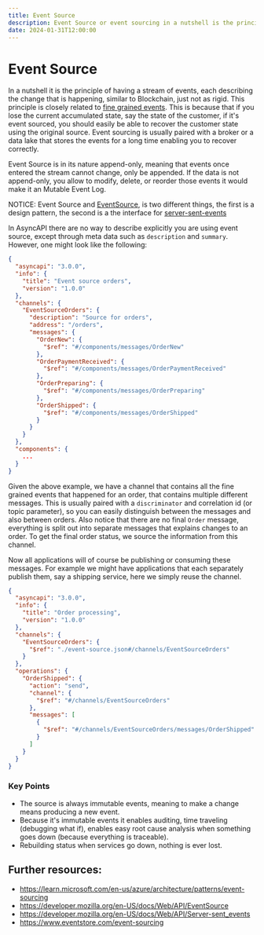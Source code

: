 ```yaml
---
title: Event Source
description: Event Source or event sourcing in a nutshell is the principle of having a stream of events, each describing the change that is happening.
date: 2024-01-31T12:00:00
---
```


# Event Source
In a nutshell it is the principle of having a stream of events, each describing the change that is happening, similar to Blockchain, just not as rigid. This principle is closely related to [fine grained events](event-carried-state-transfer.md#fine-grained). This is because that if you lose the current accumulated state, say the state of the customer, if it's event sourced, you should easily be able to recover the customer state using the original source. Event sourcing is usually paired with a broker or a data lake that stores the events for a long time enabling you to recover correctly.

Event Source is in its nature append-only, meaning that events once entered the stream cannot change, only be appended. If the data is not append-only, you allow to modify, delete, or reorder those events it would make it an Mutable Event Log. 

NOTICE: Event Source and [EventSource](https://developer.mozilla.org/en-US/docs/Web/API/EventSource), is two different things, the first is a design pattern, the second is a the interface for [server-sent-events](https://developer.mozilla.org/en-US/docs/Web/API/Server-sent_events)

In AsyncAPI there are no way to describe explicitly you are using event source, except through meta data such as `description` and `summary`. However, one might look like the following:
```json
{
  "asyncapi": "3.0.0",
  "info": {
    "title": "Event source orders",
    "version": "1.0.0"
  },
  "channels": {
    "EventSourceOrders": {
      "description": "Source for orders",
      "address": "/orders",
      "messages": {
        "OrderNew": {
          "$ref": "#/components/messages/OrderNew"
        },
        "OrderPaymentReceived": {
          "$ref": "#/components/messages/OrderPaymentReceived"
        },
        "OrderPreparing": {
          "$ref": "#/components/messages/OrderPreparing"
        },
        "OrderShipped": {
          "$ref": "#/components/messages/OrderShipped"
        }
      }
    }
  },
  "components": {
    ...
  }
}
```

Given the above example, we have a channel that contains all the fine grained events that happened for an order, that contains multiple different messages. This is usually paired with a `discriminator` and correlation id (or topic parameter), so you can easily distinguish between the messages and also between orders. Also notice that there are no final `Order` message, everything is split out into separate messages that explains changes to an order. To get the final order status, we source the information from this channel.

Now all applications will of course be publishing or consuming these messages. For example we might have applications that each separately publish them, say a shipping service, here we simply reuse the channel. 

```json
{
  "asyncapi": "3.0.0",
  "info": {
    "title": "Order processing",
    "version": "1.0.0"
  },
  "channels": {
    "EventSourceOrders": {
      "$ref": "./event-source.json#/channels/EventSourceOrders"
    }
  },
  "operations": {
    "OrderShipped": {
      "action": "send",
      "channel": {
        "$ref": "#/channels/EventSourceOrders"
      },
      "messages": [
        {
          "$ref": "#/channels/EventSourceOrders/messages/OrderShipped"
        }
      ]
    }
  }
}
```

### Key Points
- The source is always immutable events, meaning to make a change means producing a new event.
- Because it's immutable events it enables auditing, time traveling (debugging what if), enables easy root cause analysis when something goes down (because everything is traceable).
- Rebuilding status when services go down, nothing is ever lost.


## Further resources:

- https://learn.microsoft.com/en-us/azure/architecture/patterns/event-sourcing
- https://developer.mozilla.org/en-US/docs/Web/API/EventSource
- https://developer.mozilla.org/en-US/docs/Web/API/Server-sent_events
- https://www.eventstore.com/event-sourcing